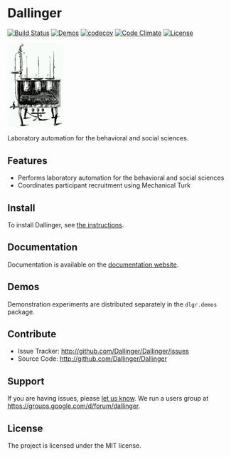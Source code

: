 Dallinger
=======
[![Build Status](https://github.com/dallinger/Dallinger/workflows/continuous-integration/badge.svg)](https://github.com/Dallinger/Dallinger/actions?query=workflow%3Acontinuous-integration)
[![Demos](https://img.shields.io/badge/demos-11-edd172.svg)](http://dallinger.readthedocs.io/en/latest/#demos)
[![codecov](https://codecov.io/gh/Dallinger/Dallinger/branch/master/graph/badge.svg)](https://codecov.io/gh/Dallinger/Dallinger)
[![Code Climate](https://codeclimate.com/github/Dallinger/Dallinger/badges/gpa.svg)](https://codeclimate.com/github/Dallinger/Dallinger)
[![License](https://img.shields.io/badge/license-MIT-blue.svg)](http://en.wikipedia.org/wiki/MIT_License)

<img src="https://raw.githubusercontent.com/Dallinger/Dallinger/master/incubator.png" width="125" alt="Dallinger's incubator">

Laboratory automation for the behavioral and social sciences.

Features
--------
- Performs laboratory automation for the behavioral and social sciences
- Coordinates participant recruitment using Mechanical Turk

Install
-------
To install Dallinger, see [the instructions](http://dallinger.readthedocs.io/).

Documentation
-------------
Documentation is available on the [documentation website](http://dallinger.readthedocs.io/).

Demos
-----
Demonstration experiments are distributed separately in the `dlgr.demos` package.

Contribute
----------
- Issue Tracker: http://github.com/Dallinger/Dallinger/issues
- Source Code: http://github.com/Dallinger/Dallinger

Support
-------
If you are having issues, please [let us know](http://github.com/Dallinger/Dallinger/issues).
We run a users group at https://groups.google.com/d/forum/dallinger.

License
-------
The project is licensed under the MIT license.
